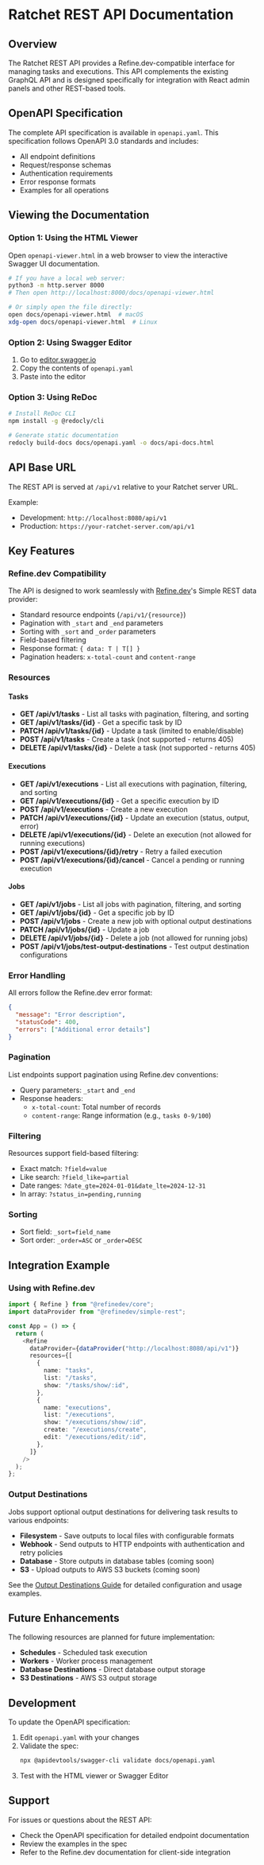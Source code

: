 # Ratchet REST API Documentation

## Overview

The Ratchet REST API provides a Refine.dev-compatible interface for managing tasks and executions. This API complements the existing GraphQL API and is designed specifically for integration with React admin panels and other REST-based tools.

## OpenAPI Specification

The complete API specification is available in `openapi.yaml`. This specification follows OpenAPI 3.0 standards and includes:

- All endpoint definitions
- Request/response schemas
- Authentication requirements
- Error response formats
- Examples for all operations

## Viewing the Documentation

### Option 1: Using the HTML Viewer

Open `openapi-viewer.html` in a web browser to view the interactive Swagger UI documentation.

```bash
# If you have a local web server:
python3 -m http.server 8000
# Then open http://localhost:8000/docs/openapi-viewer.html

# Or simply open the file directly:
open docs/openapi-viewer.html  # macOS
xdg-open docs/openapi-viewer.html  # Linux
```

### Option 2: Using Swagger Editor

1. Go to [editor.swagger.io](https://editor.swagger.io)
2. Copy the contents of `openapi.yaml`
3. Paste into the editor

### Option 3: Using ReDoc

```bash
# Install ReDoc CLI
npm install -g @redocly/cli

# Generate static documentation
redocly build-docs docs/openapi.yaml -o docs/api-docs.html
```

## API Base URL

The REST API is served at `/api/v1` relative to your Ratchet server URL.

Example:
- Development: `http://localhost:8080/api/v1`
- Production: `https://your-ratchet-server.com/api/v1`

## Key Features

### Refine.dev Compatibility

The API is designed to work seamlessly with [Refine.dev](https://refine.dev)'s Simple REST data provider:

- Standard resource endpoints (`/api/v1/{resource}`)
- Pagination with `_start` and `_end` parameters
- Sorting with `_sort` and `_order` parameters
- Field-based filtering
- Response format: `{ data: T | T[] }`
- Pagination headers: `x-total-count` and `content-range`

### Resources

#### Tasks
- **GET /api/v1/tasks** - List all tasks with pagination, filtering, and sorting
- **GET /api/v1/tasks/{id}** - Get a specific task by ID
- **PATCH /api/v1/tasks/{id}** - Update a task (limited to enable/disable)
- **POST /api/v1/tasks** - Create a task (not supported - returns 405)
- **DELETE /api/v1/tasks/{id}** - Delete a task (not supported - returns 405)

#### Executions
- **GET /api/v1/executions** - List all executions with pagination, filtering, and sorting
- **GET /api/v1/executions/{id}** - Get a specific execution by ID
- **POST /api/v1/executions** - Create a new execution
- **PATCH /api/v1/executions/{id}** - Update an execution (status, output, error)
- **DELETE /api/v1/executions/{id}** - Delete an execution (not allowed for running executions)
- **POST /api/v1/executions/{id}/retry** - Retry a failed execution
- **POST /api/v1/executions/{id}/cancel** - Cancel a pending or running execution

#### Jobs
- **GET /api/v1/jobs** - List all jobs with pagination, filtering, and sorting
- **GET /api/v1/jobs/{id}** - Get a specific job by ID
- **POST /api/v1/jobs** - Create a new job with optional output destinations
- **PATCH /api/v1/jobs/{id}** - Update a job
- **DELETE /api/v1/jobs/{id}** - Delete a job (not allowed for running jobs)
- **POST /api/v1/jobs/test-output-destinations** - Test output destination configurations

### Error Handling

All errors follow the Refine.dev error format:

```json
{
  "message": "Error description",
  "statusCode": 400,
  "errors": ["Additional error details"]
}
```

### Pagination

List endpoints support pagination using Refine.dev conventions:

- Query parameters: `_start` and `_end`
- Response headers:
  - `x-total-count`: Total number of records
  - `content-range`: Range information (e.g., `tasks 0-9/100`)

### Filtering

Resources support field-based filtering:

- Exact match: `?field=value`
- Like search: `?field_like=partial`
- Date ranges: `?date_gte=2024-01-01&date_lte=2024-12-31`
- In array: `?status_in=pending,running`

### Sorting

- Sort field: `_sort=field_name`
- Sort order: `_order=ASC` or `_order=DESC`

## Integration Example

### Using with Refine.dev

```typescript
import { Refine } from "@refinedev/core";
import dataProvider from "@refinedev/simple-rest";

const App = () => {
  return (
    <Refine
      dataProvider={dataProvider("http://localhost:8080/api/v1")}
      resources={[
        {
          name: "tasks",
          list: "/tasks",
          show: "/tasks/show/:id",
        },
        {
          name: "executions",
          list: "/executions",
          show: "/executions/show/:id",
          create: "/executions/create",
          edit: "/executions/edit/:id",
        },
      ]}
    />
  );
};
```

### Output Destinations

Jobs support optional output destinations for delivering task results to various endpoints:

- **Filesystem** - Save outputs to local files with configurable formats
- **Webhook** - Send outputs to HTTP endpoints with authentication and retry policies
- **Database** - Store outputs in database tables (coming soon)
- **S3** - Upload outputs to AWS S3 buckets (coming soon)

See the [Output Destinations Guide](./OUTPUT_DESTINATIONS.md) for detailed configuration and usage examples.

## Future Enhancements

The following resources are planned for future implementation:

- **Schedules** - Scheduled task execution
- **Workers** - Worker process management
- **Database Destinations** - Direct database output storage
- **S3 Destinations** - AWS S3 output storage

## Development

To update the OpenAPI specification:

1. Edit `openapi.yaml` with your changes
2. Validate the spec:
   ```bash
   npx @apidevtools/swagger-cli validate docs/openapi.yaml
   ```
3. Test with the HTML viewer or Swagger Editor

## Support

For issues or questions about the REST API:
- Check the OpenAPI specification for detailed endpoint documentation
- Review the examples in the spec
- Refer to the Refine.dev documentation for client-side integration